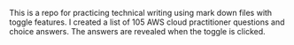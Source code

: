 This is a repo for practicing technical writing using mark down files with toggle features. I created a list of 105 AWS cloud practitioner questions and choice answers. The answers are revealed when the toggle is clicked. 
